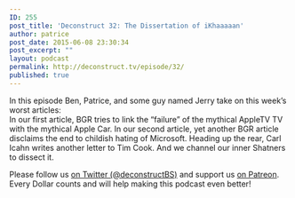 ```yaml
---
ID: 255
post_title: 'Deconstruct 32: The Dissertation of iKhaaaaan'
author: patrice
post_date: 2015-06-08 23:30:34
post_excerpt: ""
layout: podcast
permalink: http://deconstruct.tv/episode/32/
published: true
---
```

<p>In this episode Ben, Patrice, and some guy named Jerry take on this week’s worst articles: <br />
In our first article, BGR tries to link the “failure” of the mythical AppleTV TV with the mythical Apple Car.  In our second article, yet another BGR article disclaims the end to childish hating of Microsoft.  Heading up the rear, Carl Icahn writes another letter to Tim Cook. And we channel our inner Shatners to dissect it.</p>
<p>Please follow us <a href="http://twitter.com/deconstructBS">on Twitter (@deconstructBS)</a> and support us <a href="http://patreon.com/deconstruct">on Patreon</a>. Every Dollar counts and will help making this podcast even better!
</p>